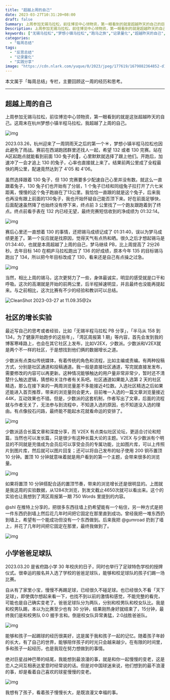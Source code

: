```yaml
---
title: "超越上周的自己"
date: 2023-03-27T10:31:20+08:00
draft: false
Summary: 上周参加无锡马拉松，前往博览中心领物资，第一眼看到的就是超越昨天的自己的巨幅海报。2023.03.26 在杭州举办的梦想小镇半程马拉松上，我超越了上周的自己。这次比赛虽然PB，但有很多的经验和教训可以总结，我都记录在这里。
Description: 上周参加无锡马拉松，前往博览中心领物资，第一眼看到的就是超越昨天的自己的巨幅海报。2023.03.26 在杭州举办的梦想小镇半程马拉松上，我超越了上周的自己。这次比赛虽然PB，但有很多的经验和教训可以总结，我都记录在这里。
keywords: ["无锡马拉松","梦想小镇马拉松","跑马之旅","记录量化","超越昨天的自己","战神巴蒂","爸爸足球队"]
categories:
  - "每周总结"
tags:
  - "反思总结"
  - "记录量化"
  - "实践分享"
image: "https://cdn.nlark.com/yuque/0/2023/jpeg/177619/1679882364852-d16c9d80-7f58-417a-8d82-548bad48da73.jpeg"
---
```


本文属于「每周总结」专栏，主要回顾这一周的经历和思考。

---

## 超越上周的自己

上周参加无锡马拉松，前往博览中心领物资，第一眼看到的就是这张超越昨天的自己。这周末在杭州梦想小镇半程马拉松，我超越了上周的自己。

![img](https://cdn.nlark.com/yuque/0/2023/jpeg/177619/1679882364852-d16c9d80-7f58-417a-8d82-548bad48da73.jpeg)

2023.03.26，杭州迎来了一周阴雨天之后的第一个☀️，梦想小镇半程马拉松也因此避免了雨战。赛前在西湖跑团群里还找人一起，希望 132 或者 130 完赛。站在A区起跑点就能看到前面 130 兔子的🎈，心里默默就选择了跟上他们。开跑后，加速冲了一会才追上 130 的兔子，心率也直接就上来了。结果前两公里成了全程最快的两公里，配速竟然达到了 4'05 和 4'06。

虽然选择跟着 130 兔子，但 130 完赛要多少配速自己心里并没有数。就这么一直跟着兔子，130 兔子们也开始有了分层，1 个兔子已经和同组兔子拉打开了六七米距离，慢慢的这个兔子跑崩在了13公里。我恰恰一直跟的就是这个兔子，后来我也再没有跟上前面的130兔子，我也开始怀疑自己能否顶下来。好在前面足够快，后面配速虽然降了也始终没有停下来，终点前 3 公里找了一个跑友跟跑着到了终点。终点前看手表在 132 内已经无望，最终完赛短信收到的净成绩为 01:32:14。

![img](https://cdn.nlark.com/yuque/0/2023/png/177619/1679836538109-238f9cb8-b25e-4da4-b6b8-d394de3ca469.png)

赛后心里还一直想着 130 的事情，还把锡马成绩记成了 01:31:40，误以为梦马成绩更差了。第一个反应就是找原因，觉得天气有点热和晒。很久之后才想起锡马是 01:34:40，也就是本周超越了上周的自己，梦马继续 PB，比上周提高了 2分26秒。去年目标 140 在桐庐马拉松跑出了 136 的好成绩，原本今年 135 的目标锡马跑出了 134，所以把今年目标改成了 130，看来还是自己有点操之过急。

![img](https://cdn.nlark.com/yuque/0/2023/png/177619/1679836583619-0d23c5d7-647e-42bc-a72e-aad31d3854b0.png)

当然，相比上周的锡马，这次更努力了一些，身体最诚实，明显的感受就是口干和呼吸。这次的高潮就是开始的前两公里，后半程掉速明显，并且最终也没能再提起来。与之前相比，这次比赛有不少的经验和教训可以总结。

![CleanShot 2023-03-27 at 11.09.35@2x](https://cdn.nlark.com/yuque/0/2023/png/177619/1679886605363-1b13560b-0c06-4216-a97b-b7d6ef741e51.png)

## 社区的增长实验

最近写自己的思考或者经验，比如「无锡半程马拉松 PB 分享」，「半马从 158 到 134，为了健康开始跑步的这些年」，「湾区周报第 1 期」等内容，首先会发到我的博客寒峰路上，也会在其它社区上发布，比如V2EX，少数派。少数派和V2EX就是两个不一样的社区，于是想找到他们俩的数据增长之道。

少数派有点类似传统媒体，有着传统的角色和流程，比如主编或责编。有两种投稿方式，分别是社区通道和投稿通道。我一般是直接社区通道，写完就直接发发布，需要修改的内容可以再更新。这种情况能够触达的用户量非常非常少，暂时还不清楚什么触达逻辑，猜想和关注作者有关系吧。社区通道如果能入选第 2 天的社区精选，那么在接下来的一两周浏览量差不多能接近4位数。入选社区精选之后如果还能进入首页推荐，带来的浏览量则会更大，目前唯一入选的一篇文章浏览量接近44K，互动效果也不错。但是，少数派的这套机制，作者写出了文章，后面的流程就与作者无关了，无法参与到流程中，不知道入选的原因，也不知道没入选的理由。有点像投石问路，最终能不能起水花就看命运的安排了。

![img](https://cdn.nlark.com/yuque/0/2023/png/177619/1679877588200-90f62f5f-b077-4f95-9028-505ad340983c.png)

少数派适合长篇文章和深度分享，而 V2EX 有点类似社区论坛，更适合讨论和短篇，当然也可以发长篇，只是很少有这种长篇大论的主题。V2EX 与少数派有个明显的不同就是充值成为会员后可以享受会员的专属功能，比如图片库，可以上传照片到图片库，然后就可以图片回复；还可以将自己发布的帖子使用 200 铜币置顶 10 分钟。置顶 10 分钟就意味着就是用户看到的第一个主题，会带来很多的浏览量。

![img](https://cdn.nlark.com/yuque/0/2023/png/177619/1679884024590-82bcd15b-bf36-4f4f-a49d-dce6c067ac31.png)

如果将置顶 10 分钟搭配合适的置顶节奏，带来的浏览增长还是很明显的。上图就是我这周的实验数据，从1284次浏览，到发文截止4650次就可以看出来。这个的实验也让我想到了湾区周报第一期 750 Words 里提到的内容。

@shl 在推特上分享的，把很多东西往墙上扔希望能有一个粘住，另一种方式是把一件东西扔到墙上然后花几年时间把它固定在那里直到成功。曾经我把一堆东西扔到墙上，希望有一个能成功但没有一个东西做到。后来我把 @gumroad 扔到了墙上，并花了几年时间把它固定在那里，最终我做到了。

![img](https://cdn.nlark.com/yuque/0/2023/png/177619/1679880288727-27cda3fd-8af5-4e30-8e64-45d005080e67.png)

## 小学爸爸足球队

2023.03.20 是省府路小学 30 年校庆的日子，同时也举行了足球特色学校的授牌仪式。很幸运的报名并入选了学校的爸爸足球队，能够和校足球队的孩子们踢一场比赛。

自从有了家里小宝，慢慢不再踢足球，已经很久不碰足球。也已经很久不看「天下足球」，即使偶尔想起来看一下，也找不到以前的激情和感觉，不能完整的看完，可能也是自己确实变老了。爸爸足球队分为两队，分别和校男队和校女队比。我是和校男队踢，本以为比赛至少也有 30 分钟，结果刚热身好就结束了，15分钟，最终我们是和校男队 0:0 握手言和。倒是校女队异常勇猛，2:0战胜爸爸队。

![img](https://cdn.nlark.com/yuque/0/2023/png/177619/1679882205501-38a5d0d6-ed2e-4479-a1c1-56c734a10cc0.png)

能够和孩子一起踢球的经历很美好，这是属于我和孩子一起的记忆。随着孩子年龄的长大，有了自己的世界，能够陪伴孩子的时光只会越来越少。在有限的时间里，多和孩子一起经历，也是我现在努力想做到的事情。

绝对巨星战神巴蒂的结尾，我能想到最浪漫的事，就是和你一起慢慢的变老，这是恋人之间互相表达爱意时经常说的话。但是对中国球迷来说，他们想到的最不浪漫的事，却是看着自己喜欢的球星慢慢的变老。

![img](https://cdn.nlark.com/yuque/0/2023/png/177619/1679882002099-cc2187c9-ef20-4ec6-bb45-1fd9c3fead60.png)

我想有了孩子，看着孩子慢慢长大，是既浪漫又幸福的事。
